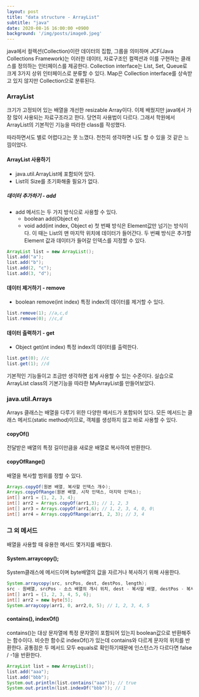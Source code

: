 ```yaml
---
layout: post
title: "data structure - ArrayList"
subtitle: "java"
date: 2020-08-16 16:00:00 +0900
background: '/img/posts/image0.jpeg'
---
```


java에서 컬렉션(Collection)이란 데이터의 집합, 그룹을 의미하며 JCF(Java Collections Framework)는 이러한 데이터, 자료구조인 컬렉션과 이를 구현하는 클래스를 정의하는 인터페이스를 제공한다.
Collection interface는 List, Set, Queue로 크게 3가지 상위 인터페이스로 분류할 수 있다. Map은 Collection interface를 상속받고 있지 않지만 Collection으로 분류된다. 

### ArrayList

크기가 고정되어 있는 배열을 개선한 resizable Array이다. 이제 배웠지만 java에서 가장 많이 사용되는 자료구조라고 한다. 당연히 사용법이 다르다. 그래서 학원에서 ArrayList의 기본적인 기능을 따라한 class를 작성했다.

따라하면서도 별로 어렵다고는 못 느꼈다. 천천히 생각하면 나도 할 수 있을 것 같은 느낌이었다.

#### ArrayList 사용하기

- java.util.ArrayList에 포함되어 있다.
- List의 Size를 초기화해줄 필요가 없다.

##### 데이터 추가하기 - add
- add 메서드는 두 가지 방식으로 사용할 수 있다.
    - boolean add(Object e)
    - void add(int index, Object e)
첫 번째 방식은 Element값만 넘기는 방식이다. 이 때는 List의 맨 마지막 위치에 데이터가 들어간다. 두 번째 방식은 추가할 Element 값과 데이터가 들어갈 인덱스를 지정할 수 있다.
```java
ArrayList list = new ArrayList();
list.add("a");
list.add("b");
list.add(2, "c");
list.add(3, "d");
```

#### 데이터 제거하기 - remove
- boolean remove(int index)
특정 index의 데이터를 제거할 수 있다.
```java
list.remove(1); //a,c,d
list.remove(0); //c,d
```

#### 데이터 출력하기 - get
- Object get(int index)
특정 index의 데이터를 출력한다.
```java
list.get(0); //c
list.get(1); //d
```

기본적인 기능들이고 조금만 생각하면 쉽게 사용할 수 있는 수준이다. 실습으로 ArrayList class의 기본기능을 따라한 MyArrayList를 만들어보았다.

### java.util.Arrays

Arrays 클래스는 배열을 다루기 위한 다양한 메서드가 포함되어 있다. 모든 메서드는 클래스 메서드(static method)이므로, 객체를 생성하지 않고 바로 사용할 수 있다.

#### copyOf()
전달받은 배열의 특정 길이만큼을 새로운 배열로 복사하여 반환한다.

#### copyOfRange()
배열을 복사할 범위를 정할 수 있다.
```java
Arrays.copyOf(원본 배열, 복사할 인덱스 개수);
Arrays.copyOfRange(원본 배열, 시작 인덱스, 마지막 인덱스);
int[] arr1 = {1, 2, 3, 4};
int[] arr2 = Arrays.copyOf(arr1,3); // 1, 2, 3
int[] arr3 = Arrays.copyOf(arr1,6); // 1, 2, 3, 4, 0, 0\
int[] arr4 = Arrays.copyOfRange(arr1, 2, 3); // 3, 4
```

### 그 외 메서드
배열을 사용할 때 유용한 메서드 몇가지를 배웠다.

#### System.arraycopy();
System클래스에 메서드이며 byte배열의 값을 자르거나 복사하기 위해 사용한다.
```java
System.arraycopy(src, srcPos, dest, destPos, length);
src - 원배열, srcPos - 소스 배열의 개시 위치, dest - 복사할 배열, destPos - 복사 배열내에 위치, length - 복사할 배열 인덱스 수
int[] arr1 = {1, 2, 3, 4, 5, 6};
int[] arr2 = new byte[5];
System.arraycopy(arr1, 0, arr2,0, 5); // 1, 2, 3, 4, 5
```

#### contains(), indexOf()
contains()는 대상 문자열에 특정 문자열이 포함되어 있는지 boolean값으로 반환해주는 함수이다. 비슷한 함수로 indexOf()가 있는데 contains와 다르게 문자의 위치를 반환한다. 공통점은 두 메서드 모두 equals로 확인하기때문에 인스턴스가 다르다면 false / -1을 반환한다.
```java
ArrayList list = new ArrayList();
list.add("aaa");
list.add("bbb");
System.out.println(list.contains("aaa")); // true
System.out.println(list.indexOf("bbb")); // 1
```
